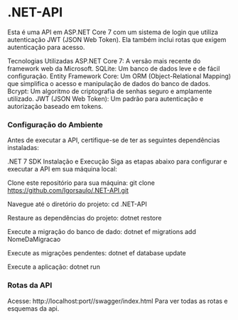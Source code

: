# .NET-API

Esta é uma API em ASP.NET Core 7 com um sistema de login que utiliza autenticação JWT (JSON Web Token). Ela também inclui rotas que exigem autenticação para acesso.

Tecnologias Utilizadas
ASP.NET Core 7: A versão mais recente do framework web da Microsoft.
SQLite: Um banco de dados leve e de fácil configuração.
Entity Framework Core: Um ORM (Object-Relational Mapping) que simplifica o acesso e manipulação de dados do banco de dados.
Bcrypt: Um algoritmo de criptografia de senhas seguro e amplamente utilizado.
JWT (JSON Web Token): Um padrão para autenticação e autorização baseado em tokens.

<h3>Configuração do Ambiente</h3>
Antes de executar a API, certifique-se de ter as seguintes dependências instaladas:

.NET 7 SDK
Instalação e Execução
Siga as etapas abaixo para configurar e executar a API em sua máquina local:

Clone este repositório para sua máquina:
git clone https://github.com/Igorsaulo/.NET-API.git

Navegue até o diretório do projeto:
cd .NET-API

Restaure as dependências do projeto:
dotnet restore

Execute a migração do banco de dado:
dotnet ef migrations add NomeDaMigracao

Execute as migrações pendentes:
dotnet ef database update

Execute a aplicação:
dotnet run

<h3>Rotas da API</h3>
Acesse:
http://localhost:port//swagger/index.html
Para ver todas as rotas e esquemas da api.
